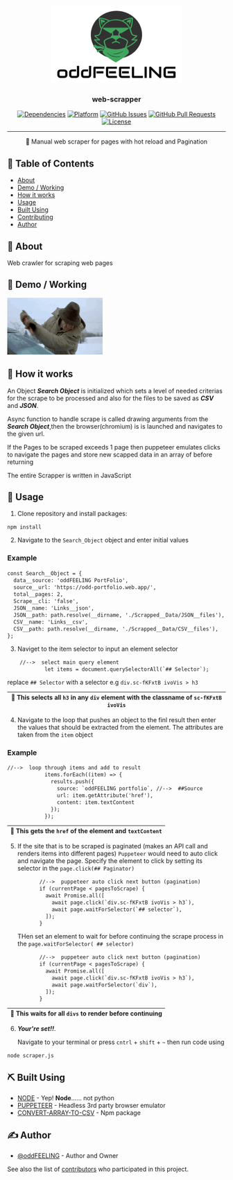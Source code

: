 <p align="center">
  <a href="" rel="noopener">
 <img width=300px height=180px src="/assets/logo__1.png" alt="Bot logo"></a>
</p>

<h3 align="center">web-scrapper</h3>

<div align="center">

[![Dependencies](https://img.shields.io/badge/dependencies-up%20to%20date-blue.svg)]()
[![Platform](https://img.shields.io/badge/platform-git-orange.svg)](https://www.reddit.com/user/Wordbook_Bot)
[![GitHub Issues](https://img.shields.io/badge/issues-0%20open-yellowgreen.svg)](https://github.com/kylelobo/The-Documentation-Compendium/issues)
[![GitHub Pull Requests](https://img.shields.io/badge/pull%20requests-0%20open-yellowgreen.svg)](https://github.com/kylelobo/The-Documentation-Compendium/pulls)
[![License](https://img.shields.io/badge/license-MIT-blue.svg)](/LICENSE)

</div>

---

<p align="center"> 🤖 Manual web scraper for pages with hot reload and Pagination
    <br> 
</p>

## 📝 Table of Contents

- [About](#about)
- [Demo / Working](#demo)
- [How it works](#working)
- [Usage](#usage)
- [Built Using](#built_using)
- [Contributing](../CONTRIBUTING.md)
- [Author](#author)

## 🧐 About <a name = "about"></a>

Web crawler for scraping web pages

## 🎥 Demo / Working <a name = "demo"></a>

![Working](/assets/demo.gif)

## 💭 How it works <a name = "working"></a>

An Object **_Search Object_** is initialized which sets a level of needed criterias for the scrape to be processed and also for the files to be saved as **_CSV_** and **_JSON_**.

Async function to handle scrape is called drawing arguments from the **_Search Object_**,then the browser(chromium) is is launched and navigates to the given url.

If the Pages to be scraped exceeds 1 page then puppeteer emulates clicks to navigate the pages and store new scapped data in an array of before returning

The entire Scrapper is written in JavaScript

## 🎈 Usage <a name = "usage"></a>

1. Clone repository and install packages:

```
npm install
```

2. Navigate to the `Search_Object` object and enter initial values

### **Example**

```
const Search__Object = {
  data__source: 'oddFEELING PortFolio',
  source__url: 'https://odd-portfolio.web.app/',
  total__pages: 2,
  Scrape__cli: 'false',
  JSON__name: 'Links__json',
  JSON__path: path.resolve(__dirname, './Scrapped__Data/JSON__files'),
  CSV__name: 'Links__csv',
  CSV__path: path.resolve(__dirname, './Scrapped__Data/CSV__files'),
};
```

3. Naviget to the item selector to input an element selector

```
    //-->  select main query element
            let items = document.querySelectorAll(`## Selector`);
```

replace `## Selector` with a selector e.g `div.sc-fKFxtB ivoVis > h3`

| :triangular_flag_on_post: This selects all `h3` in any `div` element with the classname of `sc-fKFxtB ivoVis` |
| ------------------------------------------------------------------------------------------------------------- |

4. Navigate to the loop that pushes an object to the finl result then enter the values that should be extracted from the element.
   The attributes are taken from the `item` object

### **Example**

```
//-->  loop through items and add to result
            items.forEach((item) => {
              results.push({
                source: `oddFEELING portfolio`, //-->  ##Source
                url: item.getAttribute('href'),
                content: item.textContent
              });
            });
```

| :triangular_flag_on_post: This gets the `href` of the element and `textContent` |
| ------------------------------------------------------------------------------- |

5. If the site that is to be scraped is paginated (makes an API call and renders items into different pages) `Puppeteer` would need to auto click and navigate the page.
   Specify the element to click by setting its selector in the `page.click(## Paginator)`

   ```
          //-->  puppeteer auto click next button (pagination)
          if (currentPage < pagesToScrape) {
            await Promise.all([
              await page.click(`div.sc-fKFxtB ivoVis > h3`),
              await page.waitForSelector(`## selector`),
            ]);
          }

   ```

   THen set an element to wait for before continuing the scrape process in the `page.waitForSelector( ## selector)`

   ```
          //-->  puppeteer auto click next button (pagination)
          if (currentPage < pagesToScrape) {
            await Promise.all([
              await page.click(`div.sc-fKFxtB ivoVis > h3`),
              await page.waitForSelector(`div`),
            ]);
          }

   ```

| :triangular_flag_on_post: This waits for all `divs` to render before continuing |
| ------------------------------------------------------------------------------- |

6. **_Your're set!!_**.

   Navigate to your terminal or press `cntrl` + `shift` + `~`
   then run code using

```
node scraper.js
```

## ⛏️ Built Using <a name = "built_using"></a>

- [NODE](https://nodejs.org/en/) - Yep! **Node**...... not python
- [PUPPETEER](https://pptr.dev/) - Headless 3rd party browser emulator
- [CONVERT-ARRAY-TO-CSV](https://www.npmjs.com/package/convert-array-to-csv) - Npm package

## ✍️ Author <a name = "author"></a>

- [@oddFEELING](https://github.com/oddFEELING) - Author and Owner

See also the list of [contributors](https://github.com/oddFEELING/web-scrapper/graphs/contributors) who participated in this project.
